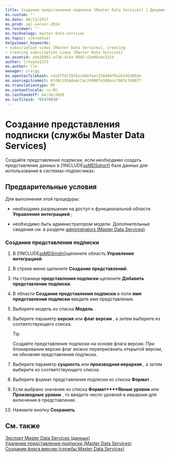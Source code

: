 ```yaml
---
title: Создание представления подписки (Master Data Services) | Документация Майкрософт
ms.custom: ''
ms.date: 06/13/2017
ms.prod: sql-server-2014
ms.reviewer: ''
ms.technology: master-data-services
ms.topic: conceptual
helpviewer_keywords:
- subscription views [Master Data Services], creating
- creating subscription views [Master Data Services]
ms.assetid: a5e28961-af16-414a-9845-d2e06aac5214
author: lrtoyou1223
ms.author: lle
manager: craigg
ms.openlocfilehash: c4a2f747192b1cddefeac256d4470a2b345305de
ms.sourcegitcommit: 6fd8c1914de4c7ac24900fe388ecc7883c740077
ms.translationtype: MT
ms.contentlocale: ru-RU
ms.lasthandoff: 04/26/2020
ms.locfileid: "65479938"
---
```

# <a name="create-a-subscription-view-master-data-services"></a>Создание представления подписки (службы Master Data Services)
  Создайте представление подписки, если необходимо создать представление данных в [!INCLUDE[ssMDSshort](../includes/ssmdsshort-md.md)] базе данных для использования в системах-подписчиках.  
  
## <a name="prerequisites"></a>Предварительные условия  
 Для выполнения этой процедуры:  
  
-   необходимо разрешение на доступ к функциональной области **Управление интеграцией** ;  
  
-   необходимо быть администратором модели. Дополнительные сведения см. в разделе [administrators &#40;Master Data Services&#41;](administrators-master-data-services.md).  
  
### <a name="to-create-a-subscription-view"></a>Создание представления подписки  
  
1.  В [!INCLUDE[ssMDSmdm](../includes/ssmdsmdm-md.md)]щелкните область **Управление интеграцией**.  
  
2.  В строке меню щелкните **Создание представлений**.  
  
3.  На странице **представления подписки** щелкните **Добавить представление подписки**.  
  
4.  В области **Создание представления подписки** в поле **имя представления подписки** введите имя представления.  
  
5.  Выберите модель из списка **Модель** .  
  
6.  Выберите параметр **версия** или **флаг версии** , а затем выберите из соответствующего списка.  
  
    > [!TIP]  
    >  Создайте представление подписки на основе флага версии. При блокировании версии флаг можно переприсвоить открытой версии, не обновляя представления подписки.  
  
7.  Выберите параметр **сущность** или **производная иерархия** , а затем выберите из соответствующего списка.  
  
8.  Выберите формат представления подписки из списка **Формат** .  
  
9. Если выбрано значение из списка **Формат****Явные уровни** или **Производные уровни** , то введите число уровней в иерархии для включения в представление.  
  
10. Нажмите кнопку **Сохранить**.  
  
## <a name="see-also"></a>См. также  
 [Экспорт Master Data Services &#40;данных&#41;](overview-exporting-data-master-data-services.md)   
 [Удаление представления подписки &#40;Master Data Services&#41;](delete-a-subscription-view-master-data-services.md)   
 [Создание флага версии (службы Master Data Services)](create-a-version-flag-master-data-services.md)  
  
  
